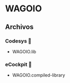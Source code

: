 # WAGOIO
## Archivos
### Codesys :orange_book:
- WAGOIO.lib
### eCockpit :green_book:
- WAGOIO.compiled-library
